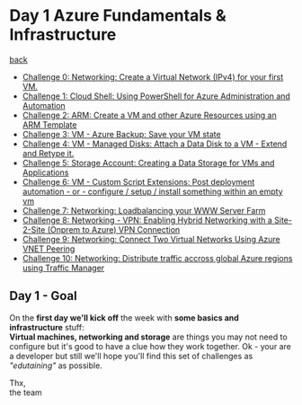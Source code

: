 # Day 1 Azure Fundamentals & Infrastructure

[back](https://github.com/CSA-OCP-GER/azure-developer-college)  

- [Challenge 0: Networking: Create a Virtual Network (IPv4) for your first VM.](./challenges/Challenge0/challenge-0.md)
- [Challenge 1: Cloud Shell: Using PowerShell for Azure Administration and Automation](./challenges/Challenge1/challenge-1.md)
- [Challenge 2: ARM: Create a VM and other Azure Resources using an ARM Template](./challenges/Challenge2/challenge-2.md)
- [Challenge 3: VM - Azure Backup: Save your VM state](./challenges/Challenge3/challenge-3.md)
- [Challenge 4: VM - Managed Disks: Attach a Data Disk to a VM - Extend and Retype it.](./challenges/Challenge4/challenge-4.md)
- [Challenge 5: Storage Account: Creating a Data Storage for VMs and Applications](./challenges/Challenge5/challenge-5.md)
- [Challenge 6: VM - Custom Script Extensions: Post deployment automation - or - configure / setup / install something within an empty vm](./challenges/Challenge6/challenge-6.md)
- [Challenge 7: Networking: Loadbalancing your WWW Server Farm](./challenges/Challenge7/challenge-7.md)
- [Challenge 8: Networking - VPN: Enabling Hybrid Networking with a Site-2-Site (Onprem to Azure) VPN Connection](./challenges/Challenge8/challenge-8.md)
- [Challenge 9: Networking: Connect Two Virtual Networks Using Azure VNET Peering](./challenges/Challenge9/challenge-9.md)
- [Challenge 10: Networking: Distribute traffic accross global Azure regions using Traffic Manager](./challenges/Challenge10/challenge-10.md)

## Day 1 - Goal ##  
On the **first day we'll kick off** the week with **some basics and infrastructure** stuff:  
**Virtual machines, networking and storage** are things you may not need to configure but it's good to have a clue how they work together. 
Ok - your are a developer but still we'll hope you'll find this set of challenges as _"edutaining"_ as possible.  

Thx,  
the team
